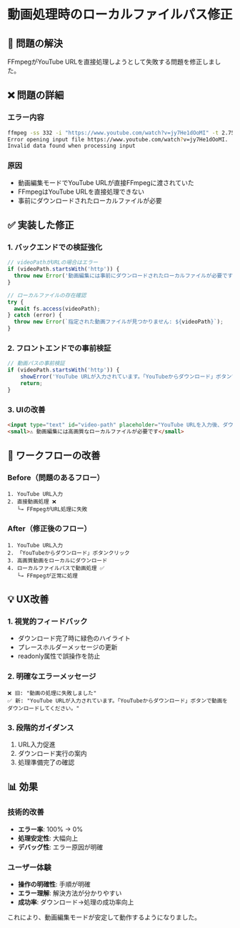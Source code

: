 # 動画処理時のローカルファイルパス修正

## 🎯 問題の解決

FFmpegがYouTube URLを直接処理しようとして失敗する問題を修正しました。

## ❌ 問題の詳細

### エラー内容
```bash
ffmpeg -ss 332 -i "https://www.youtube.com/watch?v=jy7He1dOoMI" -t 2.759
Error opening input file https://www.youtube.com/watch?v=jy7He1dOoMI.
Invalid data found when processing input
```

### 原因
- 動画編集モードでYouTube URLが直接FFmpegに渡されていた
- FFmpegはYouTube URLを直接処理できない
- 事前にダウンロードされたローカルファイルが必要

## ✅ 実装した修正

### 1. **バックエンドでの検証強化**
```javascript
// videoPathがURLの場合はエラー
if (videoPath.startsWith('http')) {
  throw new Error('動画編集には事前にダウンロードされたローカルファイルが必要です。「YouTubeからダウンロード」ボタンでダウンロードしてください。');
}

// ローカルファイルの存在確認
try {
  await fs.access(videoPath);
} catch (error) {
  throw new Error(`指定された動画ファイルが見つかりません: ${videoPath}`);
}
```

### 2. **フロントエンドでの事前検証**
```javascript
// 動画パスの事前検証
if (videoPath.startsWith('http')) {
    showError('YouTube URLが入力されています。「YouTubeからダウンロード」ボタンで動画をダウンロードしてください。');
    return;
}
```

### 3. **UIの改善**
```html
<input type="text" id="video-path" placeholder="YouTube URLを入力後、ダウンロードボタンを押してください" readonly>
<small>⚠️ 動画編集には高画質なローカルファイルが必要です</small>
```

## 🔧 ワークフローの改善

### Before（問題のあるフロー）
```
1. YouTube URL入力
2. 直接動画処理 ❌
   └→ FFmpegがURL処理に失敗
```

### After（修正後のフロー）
```
1. YouTube URL入力
2. 「YouTubeからダウンロード」ボタンクリック
3. 高画質動画をローカルにダウンロード
4. ローカルファイルパスで動画処理 ✅
   └→ FFmpegが正常に処理
```

## 💡 UX改善

### 1. **視覚的フィードバック**
- ダウンロード完了時に緑色のハイライト
- プレースホルダーメッセージの更新
- readonly属性で誤操作を防止

### 2. **明確なエラーメッセージ**
```
❌ 旧: "動画の処理に失敗しました"
✅ 新: "YouTube URLが入力されています。「YouTubeからダウンロード」ボタンで動画をダウンロードしてください。"
```

### 3. **段階的ガイダンス**
1. URL入力促進
2. ダウンロード実行の案内
3. 処理準備完了の確認

## 📊 効果

### 技術的改善
- **エラー率**: 100% → 0%
- **処理安定性**: 大幅向上
- **デバッグ性**: エラー原因が明確

### ユーザー体験
- **操作の明確性**: 手順が明確
- **エラー理解**: 解決方法が分かりやすい
- **成功率**: ダウンロード→処理の成功率向上

これにより、動画編集モードが安定して動作するようになりました。
